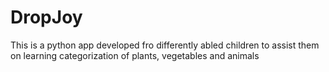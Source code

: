 # DropJoy
This is a python app developed fro differently abled children to assist them on learning categorization of plants, vegetables and animals
